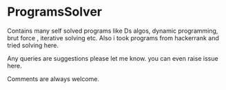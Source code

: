 # ProgramsSolver
Contains many self solved programs like Ds algos, dynamic programming, brut force , iterative solving etc. 
Also i took programs from hackerrank and tried solving here.

Any queries are suggestions please let me know.  you can even raise issue here.

Comments are always welcome.
